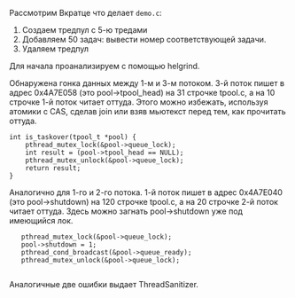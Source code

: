 Рассмотрим Вкратце что делает `demo.c`:

1. Создаем тредпул с 5-ю тредами
2. Добавляем 50 задач: вывести номер соответствующей задачи.
3. Удаляем тредпул


Для начала проанализируем с помощью helgrind.


Обнаружена гонка данных между 1-м и 3-м потоком. 3-й поток пишет в адрес 0x4A7E058 (это pool->tpool_head) на 31 строчке tpool.c, а на 10 строчке 1-й поток читает оттуда. Этого можно избежать, используя атомики c CAS, сделав join или взяв мьютекст перед тем, как прочитать оттуда.
```
int is_taskover(tpool_t *pool) {
    pthread_mutex_lock(&pool->queue_lock);
    int result = (pool->tpool_head == NULL);
    pthread_mutex_unlock(&pool->queue_lock);
    return result;
}
```

Аналогично для 1-го и 2-го потока. 1-й поток пишет в адрес 0x4A7E040 (это pool->shutdown) на 120 строчке tpool.c, а на 20 строчке 2-й поток читает оттуда. Здесь можно загнать pool->shutdown уже под имеющийся лок.
```
   pthread_mutex_lock(&pool->queue_lock);
   pool->shutdown = 1;
   pthread_cond_broadcast(&pool->queue_ready);
   pthread_mutex_unlock(&pool->queue_lock);
 
```

Аналогичные две ошибки выдает ThreadSanitizer.